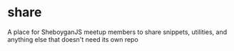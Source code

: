 # share
A place for SheboyganJS meetup members to share snippets, utilities, and anything else that doesn't need its own repo
